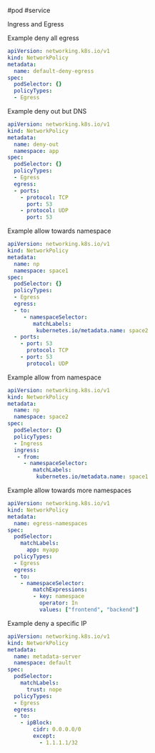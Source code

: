 #pod #service 

Ingress and Egress

Example deny all egress

```yaml
apiVersion: networking.k8s.io/v1
kind: NetworkPolicy
metadata:
  name: default-deny-egress
spec:
  podSelector: {}
  policyTypes:
  - Egress

```

Example deny out but DNS

```yaml
apiVersion: networking.k8s.io/v1
kind: NetworkPolicy
metadata:
  name: deny-out
  namespace: app
spec:
  podSelector: {}
  policyTypes:
  - Egress
  egress:
  - ports:
    - protocol: TCP
      port: 53
    - protocol: UDP
      port: 53
```

Example allow towards namespace

```yaml
apiVersion: networking.k8s.io/v1
kind: NetworkPolicy
metadata:
  name: np
  namespace: space1
spec:
  podSelector: {}
  policyTypes:
  - Egress
  egress:
  - to:
     - namespaceSelector:
        matchLabels:
         kubernetes.io/metadata.name: space2
  - ports:
    - port: 53
      protocol: TCP
    - port: 53
      protocol: UDP
```

Example allow from namespace

```yaml
apiVersion: networking.k8s.io/v1
kind: NetworkPolicy
metadata:
  name: np
  namespace: space2
spec:
  podSelector: {}
  policyTypes:
  - Ingress
  ingress:
   - from:
     - namespaceSelector:
        matchLabels:
         kubernetes.io/metadata.name: space1
```

Example allow towards more namespaces

```yaml
apiVersion: networking.k8s.io/v1
kind: NetworkPolicy
metadata:
  name: egress-namespaces
spec:
  podSelector:
    matchLabels:
      app: myapp
  policyTypes:
  - Egress
  egress:
  - to:
    - namespaceSelector:
        matchExpressions:
        - key: namespace
          operator: In
          values: ["frontend", "backend"]
```

Example deny a specific IP

```yaml
apiVersion: networking.k8s.io/v1
kind: NetworkPolicy
metadata:
  name: metadata-server
  namespace: default
spec:
  podSelector:
    matchLabels:
      trust: nope
  policyTypes:
  - Egress
  egress:
  - to:
    - ipBlock:
        cidr: 0.0.0.0/0
        except:
          - 1.1.1.1/32
```